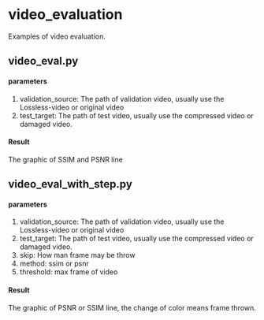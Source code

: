 # video_evaluation
Examples of video evaluation.

## video_eval.py

#### parameters
1. validation_source: The path of validation video, usually use the Lossless-video or original video
2. test_target: The path of test video, usually use the compressed video or damaged video.

#### Result
The graphic of SSIM and PSNR line


## video_eval_with_step.py

#### parameters

1. validation_source: The path of validation video, usually use the Lossless-video or original video
2. test_target: The path of test video, usually use the compressed video or damaged video.
3. skip: How man frame may be throw
4. method: ssim or psnr
5. threshold: max frame of video

#### Result
The graphic of PSNR or SSIM line, the change of color means frame thrown.